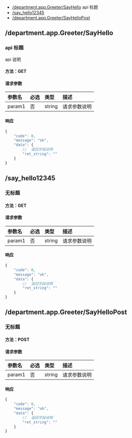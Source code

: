 <!-- package=department.app -->
- [/department.app.Greeter/SayHello](#departmentappgreetersayhello)  api 标题
- [/say_hello12345](#say_hello12345) 
- [/department.app.Greeter/SayHelloPost](#departmentappgreetersayhellopost) 

## /department.app.Greeter/SayHello
### api 标题
 api 说明

#### 方法：GET

#### 请求参数

|参数名|必选|类型|描述|
|:---|:---|:---|:---|
|param1|否|string| 请求参数说明|

#### 响应

```javascript
{
    "code": 0,
    "message": "ok",
    "data": {
        //  返回字段说明
        "ret_string": ""
    }
}
```


## /say_hello12345
### 无标题

#### 方法：GET

#### 请求参数

|参数名|必选|类型|描述|
|:---|:---|:---|:---|
|param1|否|string| 请求参数说明|

#### 响应

```javascript
{
    "code": 0,
    "message": "ok",
    "data": {
        //  返回字段说明
        "ret_string": ""
    }
}
```


## /department.app.Greeter/SayHelloPost
### 无标题

#### 方法：POST

#### 请求参数

|参数名|必选|类型|描述|
|:---|:---|:---|:---|
|param1|否|string| 请求参数说明|

#### 响应

```javascript
{
    "code": 0,
    "message": "ok",
    "data": {
        //  返回字段说明
        "ret_string": ""
    }
}
```

